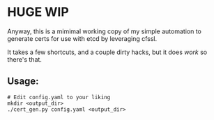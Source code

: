 # HUGE WIP

Anyway, this is a mimimal working copy of my simple automation to generate certs for use with etcd by leveraging cfssl.

It takes a few shortcuts, and a couple dirty hacks, but it does _work_ so there's that.

## Usage:

```
# Edit config.yaml to your liking
mkdir <output_dir>
./cert_gen.py config.yaml <output_dir>
```